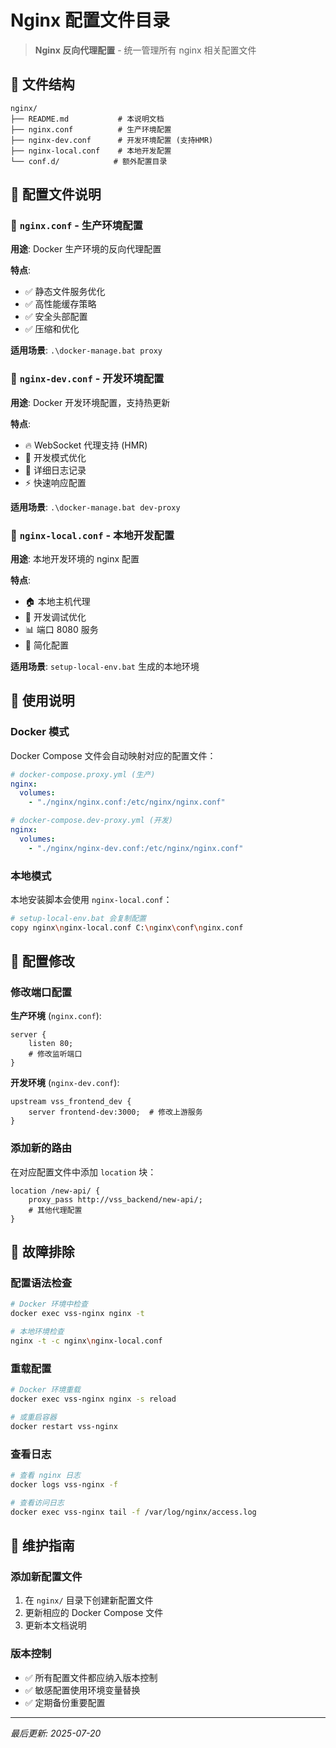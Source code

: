 # Nginx 配置文件目录

> **Nginx 反向代理配置** - 统一管理所有 nginx 相关配置文件

## 📁 文件结构

```text
nginx/
├── README.md           # 本说明文档
├── nginx.conf          # 生产环境配置
├── nginx-dev.conf      # 开发环境配置 (支持HMR)
├── nginx-local.conf    # 本地开发配置
└── conf.d/            # 额外配置目录
```

## 🔧 配置文件说明

### 📄 `nginx.conf` - 生产环境配置

**用途**: Docker 生产环境的反向代理配置

**特点**:
- ✅ 静态文件服务优化
- ✅ 高性能缓存策略
- ✅ 安全头部配置
- ✅ 压缩和优化

**适用场景**: `.\docker-manage.bat proxy`

### 📄 `nginx-dev.conf` - 开发环境配置

**用途**: Docker 开发环境配置，支持热更新

**特点**:
- 🔥 WebSocket 代理支持 (HMR)
- 🔄 开发模式优化
- 📝 详细日志记录
- ⚡ 快速响应配置

**适用场景**: `.\docker-manage.bat dev-proxy`

### 📄 `nginx-local.conf` - 本地开发配置

**用途**: 本地开发环境的 nginx 配置

**特点**:
- 🏠 本地主机代理
- 🔧 开发调试优化
- 📊 端口 8080 服务
- 🎯 简化配置

**适用场景**: `setup-local-env.bat` 生成的本地环境

## 🚀 使用说明

### Docker 模式

Docker Compose 文件会自动映射对应的配置文件：

```yaml
# docker-compose.proxy.yml (生产)
nginx:
  volumes:
    - "./nginx/nginx.conf:/etc/nginx/nginx.conf"

# docker-compose.dev-proxy.yml (开发)  
nginx:
  volumes:
    - "./nginx/nginx-dev.conf:/etc/nginx/nginx.conf"
```

### 本地模式

本地安装脚本会使用 `nginx-local.conf`：

```bash
# setup-local-env.bat 会复制配置
copy nginx\nginx-local.conf C:\nginx\conf\nginx.conf
```

## 🔄 配置修改

### 修改端口配置

**生产环境** (`nginx.conf`):
```nginx
server {
    listen 80;
    # 修改监听端口
}
```

**开发环境** (`nginx-dev.conf`):
```nginx
upstream vss_frontend_dev {
    server frontend-dev:3000;  # 修改上游服务
}
```

### 添加新的路由

在对应配置文件中添加 `location` 块：

```nginx
location /new-api/ {
    proxy_pass http://vss_backend/new-api/;
    # 其他代理配置
}
```

## 🐛 故障排除

### 配置语法检查

```bash
# Docker 环境中检查
docker exec vss-nginx nginx -t

# 本地环境检查  
nginx -t -c nginx\nginx-local.conf
```

### 重载配置

```bash
# Docker 环境重载
docker exec vss-nginx nginx -s reload

# 或重启容器
docker restart vss-nginx
```

### 查看日志

```bash
# 查看 nginx 日志
docker logs vss-nginx -f

# 查看访问日志
docker exec vss-nginx tail -f /var/log/nginx/access.log
```

## 📝 维护指南

### 添加新配置文件

1. 在 `nginx/` 目录下创建新配置文件
2. 更新相应的 Docker Compose 文件
3. 更新本文档说明

### 版本控制

- ✅ 所有配置文件都应纳入版本控制
- ✅ 敏感配置使用环境变量替换
- ✅ 定期备份重要配置

---

*最后更新: 2025-07-20*
